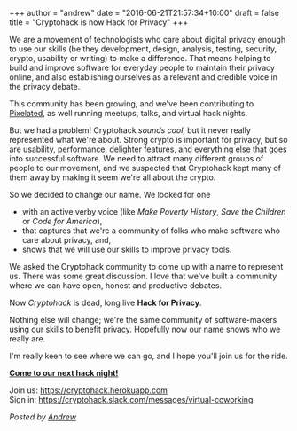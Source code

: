 +++
author = "andrew"
date = "2016-06-21T21:57:34+10:00"
draft = false
title = "Cryptohack is now Hack for Privacy"
+++

We are a movement of technologists who care about digital privacy enough to use our skills (be they development, design, analysis, testing, security, crypto, usability or writing) to make a difference. That means helping to build and improve software for everyday people to maintain their privacy online, and also establishing ourselves as a relevant and credible voice in the privacy debate.

This community has been growing, and we've been contributing to [Pixelated](https://pixelated-project.org), as well running meetups, talks, and virtual hack nights.

But we had a problem! Cryptohack _sounds cool_, but it never really represented what we're about. Strong crypto is important for privacy, but so are usability, performance, delighter features, and everything else that goes into successful software. We need to attract many different groups of people to our movement, and we suspected that Cryptohack kept many of them away by making it seem we're all about the crypto.

So we decided to change our name. We looked for one

* with an active verby voice (like _Make Poverty History_, _Save the Children_ or _Code for America_),
* that captures that we're a community of folks who make software who care about privacy, and,
* shows that we will use our skills to improve privacy tools.

We asked the Cryptohack community to come up with a name to represent us. There was some great discussion. I love that we've built a community where we can have open, honest and productive debates.

Now _Cryptohack_ is dead, long live **Hack for Privacy**.

Nothing else will change; we're the same community of software-makers using our skills to benefit privacy. Hopefully now our name shows who we really are.

I'm really keen to see where we can go, and I hope you'll join us for the ride.

<p class="center">
<a class="button" href="http://www.meetup.com/cryptohack/events/231390595/"><strong>Come to our next hack night!</strong></a>
</p>

Join us: https://cryptohack.herokuapp.com<br />
Sign in: https://cryptohack.slack.com/messages/virtual-coworking


*Posted by [Andrew](https://twitter.com/whereismytaco)*
